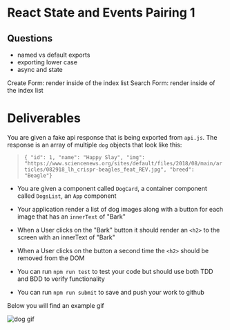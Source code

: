 # React State and Events Pairing 1


## Questions

- named vs default exports 
- exporting lower case 
- async and state 


Create Form: render inside of the index list
Search Form: render inside of the index list







# Deliverables

You are given a fake api response that is being exported from `api.js`. The response is an array of multiple `dog` objects that look like this:

  > `{ "id": 1, "name": "Happy Slay", "img": "https://www.sciencenews.org/sites/default/files/2018/08/main/articles/082918_lh_crispr-beagles_feat_REV.jpg", "breed": "Beagle"}`

- You are given a component called `DogCard`, a container component called `DogsList`, an `App` component
- Your application render a list of dog images along with a button for each image that has an `innerText` of "Bark"
- When a User clicks on the "Bark" button it should render an `<h2>` to the screen with an innerText of "Bark"
- When a User clicks on the button a second time the `<h2>` should be removed from the DOM

- You can run `npm run test` to test your code but should use both TDD and BDD to verify functionality
- You can run `npm run submit` to save and push your work to github


Below you will find an example gif


![dog gif](state-pairing-gif.gif)
